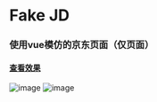 # Fake JD

### 使用vue模仿的京东页面（仅页面）

#### [查看效果](http://jd.my-style.in/)

![image](https://github.com/yanghy949/Fake-JD/assets/63854174/7fa78faa-647f-4483-886e-39389040b138)
![image](https://github.com/yanghy949/Fake-JD/assets/63854174/a6530228-4fe5-491d-8849-1bd5bb637625)

